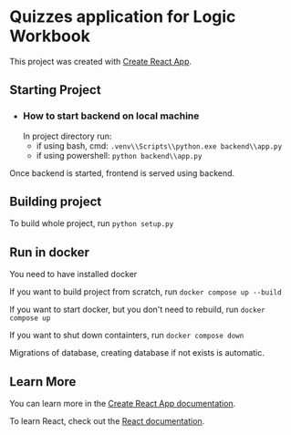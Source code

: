 # Quizzes application for Logic Workbook

This project was created with [Create React App](https://github.com/facebook/create-react-app).

## Starting Project
- ### How to start backend on local machine
  In project directory run:
  -    if using bash, cmd: `.venv\\Scripts\\python.exe backend\\app.py`
  -    if using powershell: `python backend\\app.py`

Once backend is started, frontend is served using backend.

## Building project
To build whole project, run `python setup.py`

## Run in docker
You need to have installed docker

If you want to build project from scratch, run `docker compose up --build` 

If you want to start docker, but you don't need to rebuild, run `docker compose up`

If you want to shut down containters, run `docker compose down`

Migrations of database, creating database if not exists is automatic.

## Learn More

You can learn more in the [Create React App documentation](https://facebook.github.io/create-react-app/docs/getting-started).

To learn React, check out the [React documentation](https://reactjs.org/).

